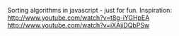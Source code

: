 Sorting algorithms in javascript - just for fun.
Inspiration:
http://www.youtube.com/watch?v=t8g-iYGHpEA
http://www.youtube.com/watch?v=iXAjiDQbPSw